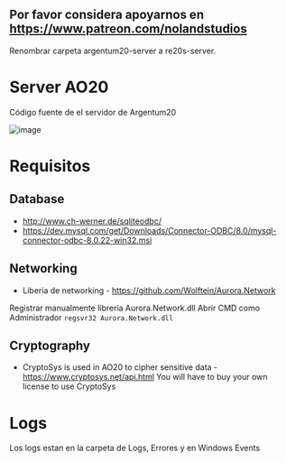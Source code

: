 ## Por favor considera apoyarnos en https://www.patreon.com/nolandstudios

Renombrar carpeta argentum20-server a re20s-server.

# Server AO20
Código fuente de el servidor de Argentum20

![image](https://i.ibb.co/gFDn3SG/AO20-drawio-2.png)

# Requisitos

## Database
- http://www.ch-werner.de/sqliteodbc/
- https://dev.mysql.com/get/Downloads/Connector-ODBC/8.0/mysql-connector-odbc-8.0.22-win32.msi

## Networking
- Liberia de networking - https://github.com/Wolftein/Aurora.Network

Registrar manualmente libreria Aurora.Network.dll 
Abrir CMD como Administrador `regsvr32 Aurora.Network.dll`

## Cryptography
- CryptoSys is used in AO20 to cipher sensitive data - https://www.cryptosys.net/api.html 
You will have to buy your own license to use CryptoSys

# Logs
Los logs estan en la carpeta de Logs, Errores y en Windows Events



